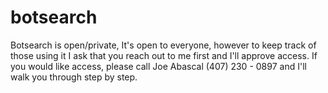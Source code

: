 # botsearch
Botsearch is open/private, It's open to everyone, however to keep track of those using it I ask that you reach out to me first and I'll approve access. If you would like access, please call Joe Abascal (407) 230 - 0897 and I'll walk you through step by step.
